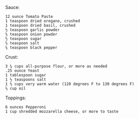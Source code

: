 Sauce:

    12 ounce Tomato Paste
    1 teaspoon dried oregano, crushed
    1 teaspoon dried basil, crushed
    ½ teaspoon garlic powder
    ½ teaspoon onion powder
    ½ teaspoon sugar
    ½ teaspoon salt
    ¼ teaspoon black pepper 

Crust:

    3 ¼ cups all-purpose flour, or more as needed
    .25 ounce Yeast
    1 tablespoon sugar
    1 ½ teaspoons salt
    1 ⅓ cups very warm water (120 degrees F to 130 degrees F)
    ⅓ cup oil 

Toppings:

    6 ounces Pepperoni
    1 cup shredded mozzarella cheese, or more to taste 
